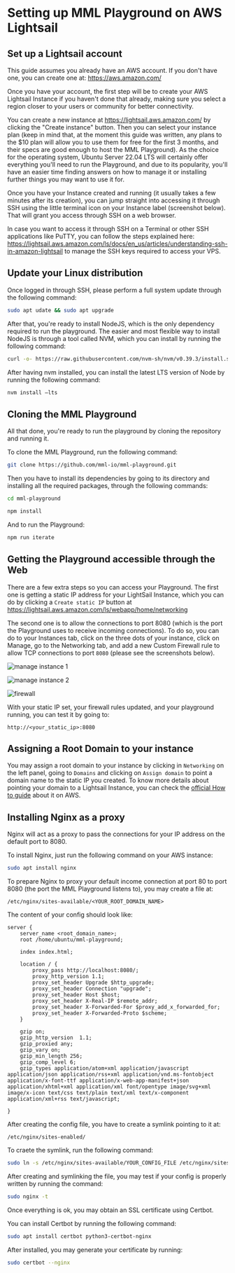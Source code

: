 # Setting up MML Playground on AWS Lightsail

## Set up a Lightsail account

This guide assumes you already have an AWS account. If you don't have one, you can create one at: <https://aws.amazon.com/>

Once you have your account, the first step will be to create your AWS Lightsail Instance if you haven't done that already, making sure you select a region closer to your users or community for better connectivity.

You can create a new instance at <https://lightsail.aws.amazon.com/> by clicking the "Create instance" button. Then you can select your instance plan (keep in mind that, at the moment this guide was written, any plans to the $10 plan will allow you to use them for free for the first 3 months, and their specs are good enough to host the MML Playground). As the choice for the operating system, Ubuntu Server 22.04 LTS will certainly offer everything you'll need to run the Playground, and due to its popularity, you'll have an easier time finding answers on how to manage it or installing further things you may want to use it for.

Once you have your Instance created and running (it usually takes a few minutes after its creation), you can jump straight into accessing it through SSH using the little terminal icon on your Instance label (screenshot below). That will grant you access through SSH on a web browser.

In case you want to access it through SSH on a Terminal or other SSH applications like PuTTY, you can follow the steps explained here: <https://lightsail.aws.amazon.com/ls/docs/en_us/articles/understanding-ssh-in-amazon-lightsail> to manage the SSH keys required to access your VPS.

## Update your Linux distribution

Once logged in through SSH, please perform a full system update through the following command:

```bash
sudo apt udate && sudo apt upgrade
```

After that, you're ready to install NodeJS, which is the only dependency required to run the playground. The easier and most flexible way to install NodeJS is through a tool called NVM, which you can install by running the following command:

```bash
curl -o- https://raw.githubusercontent.com/nvm-sh/nvm/v0.39.3/install.sh | bash
```

After having nvm installed, you can install the latest LTS version of Node by running the following command:

```bash
nvm install –lts
```

## Cloning the MML Playground

All that done, you're ready to run the playground by cloning the repository and running it.

To clone the MML Playground, run the following command:

```bash
git clone https://github.com/mml-io/mml-playground.git
```

Then you have to install its dependencies by going to its directory and installing all the required packages, through the following commands:

```bash
cd mml-playground
```

```bash
npm install
```

And to run the Playground:

 ```bash
 npm run iterate
 ```

## Getting the Playground accessible through the Web

There are a few extra steps so you can access your Playground. The first one is getting a static IP address for your LightSail Instance, which you can do by clicking a `Create static IP` button at <https://lightsail.aws.amazon.com/ls/webapp/home/networking>

The second one is to allow the connections to port 8080 (which is the port the Playground uses to receive incoming connections). To do so, you can do to your Instances tab, click on the three dots of your instance, click on Manage, go to the Networking tab, and add a new Custom Firewall rule to allow TCP connections to port `8080` (please see the screenshots below).

![manage instance 1](https://raw.githubusercontent.com/mml-io/mml-playground/guides/guides/manage-instance_1.png)

![manage instance 2](https://raw.githubusercontent.com/mml-io/mml-playground/guides/guides/manage-instance_2.png)

![firewall](https://raw.githubusercontent.com/mml-io/mml-playground/guides/guides/firewall.png)

With your static IP set, your firewall rules updated, and your playground running, you can test it by going to:

`http://<your_static_ip>:8080`

## Assigning a Root Domain to your instance

You may assign a root domain to your instance by clicking in `Networking` on the left panel, going to `Domains` and clicking on `Assign domain` to point a domain name to the static IP you created. To know more details about pointing your domain to a Lightsail Instance, you can check the [official How to guide](https://lightsail.aws.amazon.com/ls/docs/en_us/articles/amazon-lightsail-routing-to-instance) about it on AWS.

## Installing Nginx as a proxy

Nginx will act as a proxy to pass the connections for your IP address on the default port to 8080.

To install Nginx, just run the following command on your AWS instance:

```bash
sudo apt install nginx
```

To prepare Nginx to proxy your default income connection at port 80 to port 8080 (the port the MML Playground listens to), you may create a file at:

`/etc/nginx/sites-available/<YOUR_ROOT_DOMAIN_NAME>`

The content of your config should look like:

```nginx
server {
    server_name <root_domain_name>;
    root /home/ubuntu/mml-playground;

    index index.html;

    location / {
        proxy_pass http://localhost:8080/;
        proxy_http_version 1.1;
        proxy_set_header Upgrade $http_upgrade;
        proxy_set_header Connection "upgrade";
        proxy_set_header Host $host;
        proxy_set_header X-Real-IP $remote_addr;
        proxy_set_header X-Forwarded-For $proxy_add_x_forwarded_for;
        proxy_set_header X-Forwarded-Proto $scheme;
    }

    gzip on;
    gzip_http_version  1.1;
    gzip_proxied any;
    gzip_vary on;
    gzip_min_length 256;
    gzip_comp_level 6;
    gzip_types application/atom+xml application/javascript application/json application/rss+xml application/vnd.ms-fontobject application/x-font-ttf application/x-web-app-manifest+json application/xhtml+xml application/xml font/opentype image/svg+xml image/x-icon text/css text/plain text/xml text/x-component application/xml+rss text/javascript;

}
```

After creating the config file, you have to create a symlink pointing to it at:

`/etc/nginx/sites-enabled/`

To craete the symlink, run the following command:

```bash
sudo ln -s /etc/nginx/sites-available/YOUR_CONFIG_FILE /etc/nginx/sites-enabled/.
```

After creating and symlinking the file, you may test if your config is properly written by running the command:

```bash
sudo nginx -t
```

Once everything is ok, you may obtain an SSL certificate using Certbot.

You can install Certbot by running the following command:

```bash
sudo apt install certbot python3-certbot-nginx
```

After installed, you may generate your certificate by running:

```bash
sudo certbot --nginx
```
